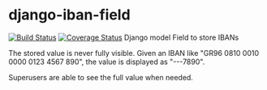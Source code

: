 # django-iban-field
[![Build Status](https://travis-ci.org/ihor-nahuliak/django-iban-field.svg?branch=master)](https://travis-ci.org/ihor-nahuliak/django-iban-field)
[![Coverage Status](https://coveralls.io/repos/github/ihor-nahuliak/django-iban-field/badge.svg)](https://coveralls.io/github/ihor-nahuliak/django-iban-field)
Django model Field to store IBANs

The stored value is never fully visible.
Given an IBAN like "GR96 0810 0010 0000 0123 4567 890", 
the value is displayed as "---7890".

Superusers are able to see the full value when needed.
